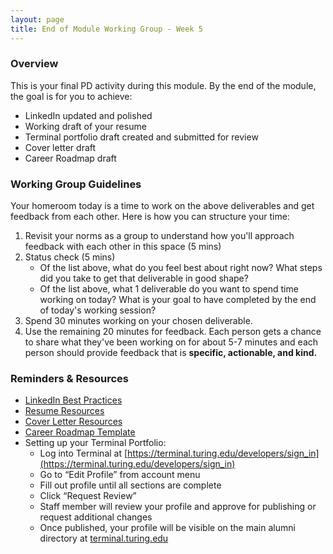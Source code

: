 ```yaml
---
layout: page
title: End of Module Working Group - Week 5
---
```


### Overview
This is your final PD activity during this module. By the end of the module, the goal is for you to achieve:

* LinkedIn updated and polished
* Working draft of your resume
* Terminal portfolio draft created and submitted for review
* Cover letter draft 
* Career Roadmap draft

### Working Group Guidelines
Your homeroom today is a time to work on the above deliverables and get feedback from each other. Here is how you can structure your time:

1. Revisit your norms as a group to understand how you'll approach feedback with each other in this space (5 mins)
2. Status check (5 mins)
   * Of the list above, what do you feel best about right now? What steps did you take to get that deliverable in good shape?
   * Of the list above, what 1 deliverable do you want to spend time working on today? What is your goal to have completed by the end of today's working session? 
3. Spend 30 minutes working on your chosen deliverable. 
4. Use the remaining 20 minutes for feedback. Each person gets a chance to share what they've been working on for about 5-7 minutes and each person should provide feedback that is **specific, actionable, and kind.** 

### Reminders & Resources
* [LinkedIn Best Practices](/resources/branding_resources)
* [Resume Resources](/resources/resume_resources)
* [Cover Letter Resources](/resources/cover_letter_resources)
* [Career Roadmap Template](https://docs.google.com/document/d/1yMlss8updK2zaTVPwUzcoBG2ws5zBWENjE2a-SjSPeM/edit?usp=sharing)
* Setting up your Terminal Portfolio:
    * Log into Terminal at [https://terminal.turing.edu/developers/sign_in](https://terminal.turing.edu/developers/sign_in)
    * Go to “Edit Profile” from account menu
    * Fill out profile until all sections are complete
    * Click “Request Review”
    * Staff member will review your profile and approve for publishing or request additional changes
    * Once published, your profile will be visible on the main alumni directory at [terminal.turing.edu](https://terminal.turing.edu/)


